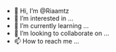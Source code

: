 - 👋 Hi, I’m @Riaamtz
- 👀 I’m interested in ...
- 🌱 I’m currently learning ...
- 💞️ I’m looking to collaborate on ...
- 📫 How to reach me ...

<!---
Riaamtz/Riaamtz is a ✨ special ✨ repository because its `README.md` (this file) appears on your GitHub profile.
You can click the Preview link to take a look at your changes.
--->
